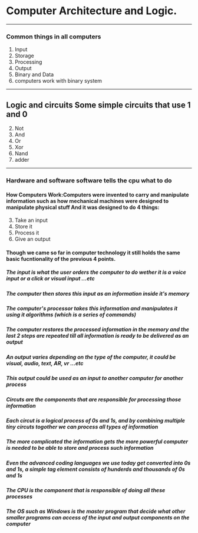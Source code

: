 # Computer Architecture and Logic.

___

### Common things in all computers
1. Input
1. Storage
1. Processing
1. Output
1. Binary and Data
1. computers work with binary system

___

## Logic and circuits Some simple circuits that use 1 and 0
2. Not
2. And
2. Or
2. Xor
2. Nand
2. adder

___

### Hardware and software software tells the cpu what to do

#### How Computers Work:Computers were invented to carry and manipulate information such as how mechanical machines were designed to manipulate physical stuff And it was designed to do 4 things:
3. Take an input
3. Store it
3. Process it
3. Give an output

#### Though we came so far in computer technology it still holds the same basic fucntionality of the previous 4 points.
##### The input is what the user orders the computer to do wether it is a voice input or a click or visual input ...etc

##### The computer then stores this input as an information inside it's memory

##### The computer's processor takes this information and manipulates it using it algorithms (which is a series of commands)

##### The computer restores the processed information in the memory and the last 2 steps are repeated till all information is ready to be delivered as an output

##### An output varies depending on the type of the computer, it could be visual, audio, text, AR, vr ...etc

##### This output could be used as an input to another computer for another process

##### Circuts are the components that are responsible for processing those information

##### Each circut is a logical process of 0s and 1s, and by combining multiple tiny circuts togother we can process all types of information

##### The more complicated the information gets the more powerful computer is needed to be able to store and process such information

##### Even the advanced coding languages we use today get converted into 0s and 1s, a simple tag element consists of hunderds and thousands of 0s and 1s

##### The CPU is the component that is responsible of doing all these processes

##### The OS such as Windows is the master program that decide what other smaller programs can access of the input and output components on the computer
